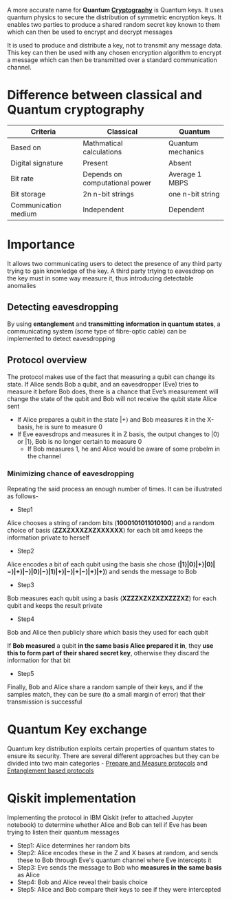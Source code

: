 A more accurate name for **Quantum [Cryptography](https://www.geeksforgeeks.org/classical-cryptography-and-quantum-cryptography/?ref=rp)** is Quantum keys. It uses quantum physics to secure the distribution of symmetric encryption keys. It enables two parties to produce a shared random secret key known to them which can then be used to encrypt and decrypt messages

It is used to produce and distribute a key, not to transmit any message data. This key can then be used with any chosen encryption algorithm to encrypt a message which can then be transmitted over a standard communication channel.

# Difference between classical and Quantum cryptography

| Criteria | Classical | Quantum |
| -------- | --------- | ------- |
| Based on | Mathmatical calculations | Quantum mechanics |
| Digital signature | Present | Absent |
| Bit rate | Depends on computational power | Average 1 MBPS |
| Bit storage | 2n n-bit strings | one n-bit string |
| Communication medium | Independent | Dependent |

# Importance

It allows two communicating users to detect the presence of any third party trying to gain knowledge of the key. A third party trtying to eavesdrop on the key must in some way measure it, thus introducing detectable anomalies

## Detecting eavesdropping

By using **entanglement** and **transmitting information in quantum states**, a communicating system (some type of fibre-optic cable) can be implemented to detect eavesdropping

## Protocol overview

The protocol makes use of the fact that measuring a qubit can change its state. If Alice sends Bob a qubit, and an eavesdropper (Eve) tries to measure it before Bob does, there is a chance that Eve’s measurement will change the state of the qubit and Bob will not receive the qubit state Alice sent

* If Alice prepares a qubit in the state |+⟩ and Bob measures it in the  X-basis, he is sure to measure 0
* If Eve eavesdrops and measures it in Z basis, the output changes to |0⟩ or |1⟩, Bob is no longer certain to measure 0
    * If Bob measures 1, he and Alice would be aware of some probelm in the channel

### Minimizing chance of eavesdropping

Repeating the said process an enough number of times. It can be illustrated as follows-

* Step1

Alice chooses a string of random bits (**1000101011010100**) and a random choice of basis (**ZZXZXXXZXZXXXXXX**) for each bit amd keeps the information private to herself

* Step2

Alice encodes a bit of each qubit using the basis she chose (**|1⟩|0⟩|+⟩|0⟩|−⟩|+⟩|−⟩|0⟩|−⟩|1⟩|+⟩|−⟩|+|−⟩|+⟩|+⟩**) and sends the message to Bob

* Step3

Bob measures each qubit using a basis (**XZZZXZXZXZXZZZXZ**) for each qubit and keeps the result private

* Step4

Bob and Alice then publicly share which basis they used for each qubit

If **Bob measured** a qubit **in the same basis Alice prepared it in**, they **use this to form part of their shared secret key**, otherwise they discard the information for that bit

* Step5

Finally, Bob and Alice share a random sample of their keys, and if the samples match, they can be sure (to a small margin of error) that their transmission is successful

# Quantum Key exchange

Quantum key distribution exploits certain properties of quantum states to ensure its security. There are several different approaches but they can be divided into two main categories - [Prepare and Measure protocols](https://www.nature.com/articles/srep35032#:~:text=The%20prepare%2Dand%2Dmeasure%20BB84,photon%20is%20transferred%20to%20Bob.) and [Entanglement based protocols](https://www.researchgate.net/publication/261447480_An_entanglement-based_quantum_key_distribution_protocol)

# Qiskit implementation

Implementing the protocol in IBM Qiskit (refer to attached Jupyter notebook) to determine whether Alice and Bob can tell if Eve has been trying to listen their quantum messages

* Step1: Alice determines her random bits
* Step2: Alice encodes these in the Z and X bases at random, and sends these to Bob through Eve's quantum channel where Eve intercepts it
* Step3: Eve sends the message to Bob who **measures in the same basis** as Alice
* Step4: Bob and Alice reveal their basis choice
* Step5: Alice and Bob compare their keys to see if they were intercepted
